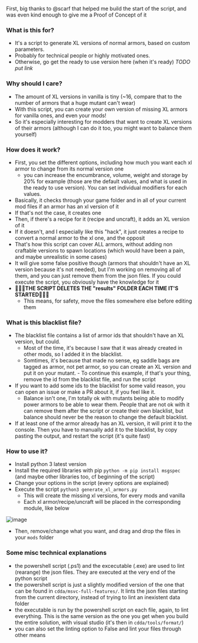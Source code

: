 First, big thanks to @scarf that helped me build the start of the script, and was even kind enough to give me a Proof of Concept of it

### What is this for?
- It's a script to generate XL versions of normal armors, based on custom parameters.
- Probably for technical people or highly motivated ones.
- Otherwise, go get the ready to use version here (when it's ready) *TODO put link*

### Why should I care?
- The amount of XL versions in vanilla is tiny (~16, compare that to the number of armors that a huge mutant can't wear)
- With this script, you can create your own version of missing XL armors for vanilla ones, and even your mods!
- So it's especially interesting for modders that want to create XL versions of their armors (although I can do it too, you might want to balance them yourself)

### How does it work?
- First, you set the different options, including how much you want each xl armor to change from its normal version one
	- you can increase the encumbrance, volume, weight and storage by 20% for example (those are the default values, and what is used in the ready to use version). You can set individual modifiers for each values.
- Basically, it checks through your game folder and in all of your current mod files if an armor has an xl version of it
- If that's not the case, it creates one
- Then, if there's a recipe for it (recipe and uncraft), it adds an XL version of it
- If it doesn't, and I especially like this "hack", it just creates a recipe to convert a normal armor to the xl one, and the opposit
- That's how this script can cover ALL armors, without adding non craftable versions to spawn locations (which would have been a pain, and maybe unrealistic in some cases)
- It will give some false positive though (armors that shouldn't have an XL version because it's not needed), but I'm working on removing all of them, and you can just remove them from the json files. If you could execute the script, you obviously have the knowledge for it
- 🔴🔴🔴**THE SCRIPT DELETES THE "results" FOLDER EACH TIME IT'S STARTED**🔴🔴🔴
	- This means, for safety, move the files somewhere else before editing them

### What is this blacklist file?
- The blacklist file contains a list of armor ids that shouldn't have an XL version, but could. 
	- Most of the time, it's because I saw that it was already created in other mods, so I added it in the blacklist. 
	- Somtimes, it's because that made no sense, eg saddle bags are tagged as armor, not pet armor, so you can create an XL version and put it on your mutant. 	- To continue this example, if that's your thing, remove the id from the blacklist file, and run the script
- If you want to add some ids to the blacklist for some valid reason, you can open an issue or make a PR about it, if you feel like it.
	- Balance isn't one, I'm totally ok with mutants being able to modify power armors to be able to wear them.  People that are not ok with it can remove them after the script or create their own blacklist, but balance should never be the reason to change the default blacklist.
- If at least one of the armor already has an XL version, it will print it to the console. Then you have to manually add it to the blacklist, by copy pasting the output, and restart the script (it's quite fast)

### How to use it?
- Install python 3 latest version
- Install the required libraries with pip `python -m pip install msgspec` (and maybe other libraries too, cf beginning of the script)
- Change your options in the script (every options are explained)
- Execute the script `python3 generate_xl_armors.py`
	- This will create the missing xl versions, for every mods and vanilla
	- Each xl armor/recipe/uncraft will be placed in the corresponding module, like below

![image](https://user-images.githubusercontent.com/71428793/199604364-d3536380-f20c-4202-b51c-285fff7e25de.png)
- Then, remove/change what you want, and drag and drop the files in your `mods` folder


### Some misc technical explanations
- the powershell script (.ps1) and the excecutable (.exe) are used to lint (rearange) the json files. They are executed at the very end of the python script
- the powershell script is just a slightly modified version of the one that can be found in `cdda/msvc-full-features/`. It lints the json files starting from the current directory, instead of trying to lint an inexistent data folder
- the executable is run by the powershell script on each file, again, to lint everything. This is the same version as the one you get when you build the entire solution, with visual studio (it's then in `cdda/tools/format/`)
- you can also set the linting option to False and lint your files through other means
